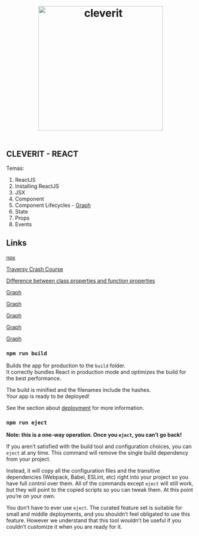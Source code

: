 <h1 align="center">
  <img width="333px" src="https://www.cleverit.cl/wp-content/uploads/2018/09/logo-header-2.png" alt="cleverit" title="cleverit" style="padding:20px">
</h1>

## CLEVERIT - REACT

Temas:

1. ReactJS
2. Installing ReactJS
3. JSX
4. Component
5. Component Lifecycles - <a href="http://projects.wojtekmaj.pl/react-lifecycle-methods-diagram/"> Graph </a>
6. State
7. Props
8. Events

## Links

<a href="https://medium.com/@maybekatz/introducing-npx-an-npm-package-runner-55f7d4bd282b">npx</a> <br />

<a href="https://www.youtube.com/watch?v=sBws8MSXN7A&t=2s"> Traversy Crash Course </a> <br />

<a href="https://medium.com/@charpeni/arrow-functions-in-class-properties-might-not-be-as-great-as-we-think-3b3551c440b1"> Difference between class properties and function properties </a> <br />

<a href="link"> Graph </a> <br />

<a href="link"> Graph </a> <br />

<a href="link"> Graph </a> <br />

<a href="link"> Graph </a> <br />

<a href="link"> Graph </a> <br />

### `npm run build`

Builds the app for production to the `build` folder.<br>
It correctly bundles React in production mode and optimizes the build for the best performance.

The build is minified and the filenames include the hashes.<br>
Your app is ready to be deployed!

See the section about [deployment](https://facebook.github.io/create-react-app/docs/deployment) for more information.

### `npm run eject`

**Note: this is a one-way operation. Once you `eject`, you can’t go back!**

If you aren’t satisfied with the build tool and configuration choices, you can `eject` at any time. This command will remove the single build dependency from your project.

Instead, it will copy all the configuration files and the transitive dependencies (Webpack, Babel, ESLint, etc) right into your project so you have full control over them. All of the commands except `eject` will still work, but they will point to the copied scripts so you can tweak them. At this point you’re on your own.

You don’t have to ever use `eject`. The curated feature set is suitable for small and middle deployments, and you shouldn’t feel obligated to use this feature. However we understand that this tool wouldn’t be useful if you couldn’t customize it when you are ready for it.
